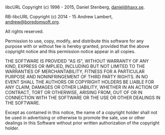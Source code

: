 libcURL Copyright (c) 1996 - 2015, Daniel Stenberg, <daniel@haxx.se>.

RB-libcURL Copyright (c) 2014 - 15 Andrew Lambert, <andrew@boredomsoft.org>.
 
All rights reserved.
 
Permission to use, copy, modify, and distribute this software for any purpose
with or without fee is hereby granted, provided that the above copyright
notice and this permission notice appear in all copies.
 
THE SOFTWARE IS PROVIDED "AS IS", WITHOUT WARRANTY OF ANY KIND, EXPRESS OR
IMPLIED, INCLUDING BUT NOT LIMITED TO THE WARRANTIES OF MERCHANTABILITY,
FITNESS FOR A PARTICULAR PURPOSE AND NONINFRINGEMENT OF THIRD PARTY RIGHTS. IN
NO EVENT SHALL THE AUTHORS OR COPYRIGHT HOLDERS BE LIABLE FOR ANY CLAIM,
DAMAGES OR OTHER LIABILITY, WHETHER IN AN ACTION OF CONTRACT, TORT OR
OTHERWISE, ARISING FROM, OUT OF OR IN CONNECTION WITH THE SOFTWARE OR THE USE
OR OTHER DEALINGS IN THE SOFTWARE.
 
Except as contained in this notice, the name of a copyright holder shall not
be used in advertising or otherwise to promote the sale, use or other dealings
in this Software without prior written authorization of the copyright holder.
